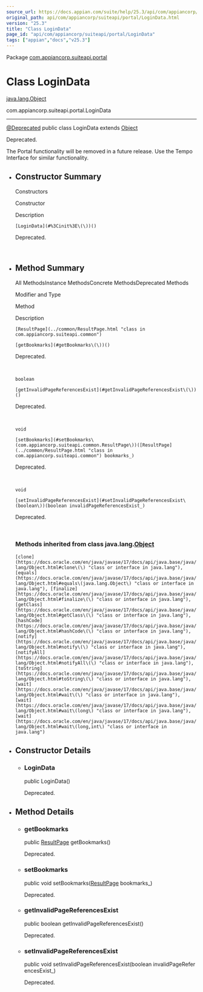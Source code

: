 ```yaml
---
source_url: https://docs.appian.com/suite/help/25.3/api/com/appiancorp/suiteapi/portal/LoginData.html
original_path: api/com/appiancorp/suiteapi/portal/LoginData.html
version: "25.3"
title: "Class LoginData"
page_id: "api/com/appiancorp/suiteapi/portal/LoginData"
tags: ["appian","docs","v25.3"]
---
```



Package [com.appiancorp.suiteapi.portal](package-summary.html)

# Class LoginData

[java.lang.Object](https://docs.oracle.com/en/java/javase/17/docs/api/java.base/java/lang/Object.html "class or interface in java.lang")

com.appiancorp.suiteapi.portal.LoginData

* * *

[@Deprecated](https://docs.oracle.com/en/java/javase/17/docs/api/java.base/java/lang/Deprecated.html "class or interface in java.lang") public class LoginData extends [Object](https://docs.oracle.com/en/java/javase/17/docs/api/java.base/java/lang/Object.html "class or interface in java.lang")

Deprecated.

The Portal functionality will be removed in a future release. Use the Tempo Interface for similar functionality.

-   ## Constructor Summary

    Constructors

    Constructor

    Description

    `[LoginData](#%3Cinit%3E\(\))()`

    Deprecated.

     

-   ## Method Summary

    All MethodsInstance MethodsConcrete MethodsDeprecated Methods

    Modifier and Type

    Method

    Description

    `[ResultPage](../common/ResultPage.html "class in com.appiancorp.suiteapi.common")`

    `[getBookmarks](#getBookmarks\(\))()`

    Deprecated.

     

    `boolean`

    `[getInvalidPageReferencesExist](#getInvalidPageReferencesExist\(\))()`

    Deprecated.

     

    `void`

    `[setBookmarks](#setBookmarks\(com.appiancorp.suiteapi.common.ResultPage\))([ResultPage](../common/ResultPage.html "class in com.appiancorp.suiteapi.common") bookmarks_)`

    Deprecated.

     

    `void`

    `[setInvalidPageReferencesExist](#setInvalidPageReferencesExist\(boolean\))(boolean invalidPageReferencesExist_)`

    Deprecated.

     

    ### Methods inherited from class java.lang.[Object](https://docs.oracle.com/en/java/javase/17/docs/api/java.base/java/lang/Object.html "class or interface in java.lang")

    `[clone](https://docs.oracle.com/en/java/javase/17/docs/api/java.base/java/lang/Object.html#clone\(\) "class or interface in java.lang"), [equals](https://docs.oracle.com/en/java/javase/17/docs/api/java.base/java/lang/Object.html#equals\(java.lang.Object\) "class or interface in java.lang"), [finalize](https://docs.oracle.com/en/java/javase/17/docs/api/java.base/java/lang/Object.html#finalize\(\) "class or interface in java.lang"), [getClass](https://docs.oracle.com/en/java/javase/17/docs/api/java.base/java/lang/Object.html#getClass\(\) "class or interface in java.lang"), [hashCode](https://docs.oracle.com/en/java/javase/17/docs/api/java.base/java/lang/Object.html#hashCode\(\) "class or interface in java.lang"), [notify](https://docs.oracle.com/en/java/javase/17/docs/api/java.base/java/lang/Object.html#notify\(\) "class or interface in java.lang"), [notifyAll](https://docs.oracle.com/en/java/javase/17/docs/api/java.base/java/lang/Object.html#notifyAll\(\) "class or interface in java.lang"), [toString](https://docs.oracle.com/en/java/javase/17/docs/api/java.base/java/lang/Object.html#toString\(\) "class or interface in java.lang"), [wait](https://docs.oracle.com/en/java/javase/17/docs/api/java.base/java/lang/Object.html#wait\(\) "class or interface in java.lang"), [wait](https://docs.oracle.com/en/java/javase/17/docs/api/java.base/java/lang/Object.html#wait\(long\) "class or interface in java.lang"), [wait](https://docs.oracle.com/en/java/javase/17/docs/api/java.base/java/lang/Object.html#wait\(long,int\) "class or interface in java.lang")`

-   ## Constructor Details

    -   ### LoginData

        public LoginData()

        Deprecated.

-   ## Method Details

    -   ### getBookmarks

        public [ResultPage](../common/ResultPage.html "class in com.appiancorp.suiteapi.common") getBookmarks()

        Deprecated.

    -   ### setBookmarks

        public void setBookmarks([ResultPage](../common/ResultPage.html "class in com.appiancorp.suiteapi.common") bookmarks\_)

        Deprecated.

    -   ### getInvalidPageReferencesExist

        public boolean getInvalidPageReferencesExist()

        Deprecated.

    -   ### setInvalidPageReferencesExist

        public void setInvalidPageReferencesExist(boolean invalidPageReferencesExist\_)

        Deprecated.